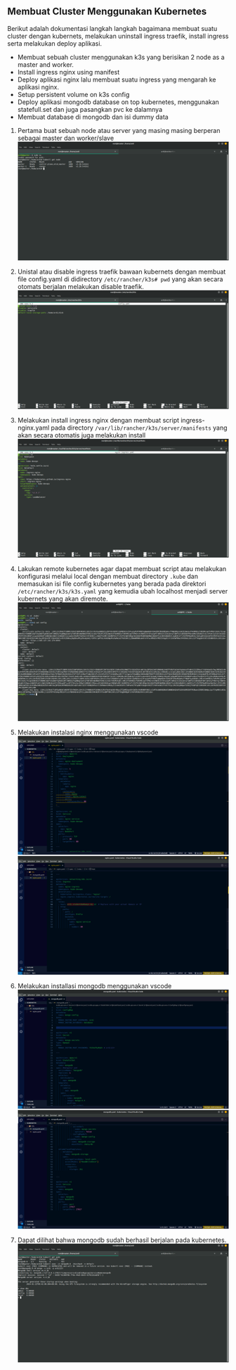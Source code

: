 ##  Membuat Cluster Menggunakan Kubernetes
Berikut adalah dokumentasi langkah langkah bagaimana membuat suatu cluster dengan kubernets, melakukan uninstall ingress traefik, install ingress serta melakukan deploy aplikasi.

- Membuat sebuah cluster menggunakan k3s yang berisikan 2 node as a master and worker.
- Install ingress nginx using manifest
- Deploy aplikasi nginx lalu membuat suatu ingress yang mengarah ke aplikasi nginx.
- Setup persistent volume on k3s config
- Deploy aplikasi mongodb database on top kubernetes, menggunakan statefull.set dan juga pasangkan pvc ke dalamnya
- Membuat database di mongodb dan isi dummy data

1. Pertama buat sebuah node atau server yang masing masing berperan sebagai master dan worker/slave
![Alt text](kubernetes/cluster-kubernets.png) 

2. Unistal atau disable ingress traefik bawaan kubernets dengan membuat file config.yaml di didirectory `/etc/rancher/k3s# pwd` yang akan secara otomats berjalan melakukan disable traefik.
![Alt text](kubernetes/disable-traefik.png) 

3. Melakukan install ingress nginx dengan membuat script ingress-nginx.yaml pada directory `/var/lib/rancher/k3s/server/manifests` yang akan secara otomatis juga melakukan install
![Alt text](kubernetes/install-ingress-nginx.png) 

4. Lakukan remote kubernetes agar dapat membuat script atau melakukan konfigurasi melalui local dengan membuat directory `.kube` dan memasukan isi file config kubernetes yang berada pada direktori `/etc/rancher/k3s/k3s.yaml` yang kemudia ubah localhost menjadi server kubernets yang akan diremote. 
![Alt text](kubernetes/remote-kubernets.png) 

5. Melakukan instalasi nginx menggunakan vscode
![Alt text](kubernetes/install-nginx.png) 
![Alt text](kubernetes/install-nginx-1.png) 

6. Melakukan installasi mongodb menggunakan vscode
![Alt text](kubernetes/install-mongodb.png) 
![Alt text](kubernetes/install-mongodb-1.png) 

7. Dapat dilihat bahwa mongodb sudah berhasil berjalan pada kubernetes.
![Alt text](kubernetes/mongodb-created.png)